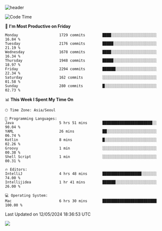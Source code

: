 ![header](https://capsule-render.vercel.app/api?type=Egg&color=timeAuto&height=300&section=header&text=PoPo&fontSize=90&animation=fadeIn)

  <!--START_SECTION:waka-->
![Code Time](http://img.shields.io/badge/Code%20Time-1%2C600%20hrs%2042%20mins-blue)

📅 **I'm Most Productive on Friday** 

```text
Monday                   1729 commits        ████░░░░░░░░░░░░░░░░░░░░░   16.84 % 
Tuesday                  2176 commits        █████░░░░░░░░░░░░░░░░░░░░   21.19 % 
Wednesday                1678 commits        ████░░░░░░░░░░░░░░░░░░░░░   16.34 % 
Thursday                 1948 commits        █████░░░░░░░░░░░░░░░░░░░░   18.97 % 
Friday                   2294 commits        ██████░░░░░░░░░░░░░░░░░░░   22.34 % 
Saturday                 162 commits         ░░░░░░░░░░░░░░░░░░░░░░░░░   01.58 % 
Sunday                   280 commits         █░░░░░░░░░░░░░░░░░░░░░░░░   02.73 % 
```


📊 **This Week I Spent My Time On** 

```text
🕑︎ Time Zone: Asia/Seoul

💬 Programming Languages: 
Java                     5 hrs 51 mins       ███████████████████████░░   90.04 % 
YAML                     26 mins             ██░░░░░░░░░░░░░░░░░░░░░░░   06.74 % 
Kotlin                   8 mins              █░░░░░░░░░░░░░░░░░░░░░░░░   02.26 % 
Groovy                   1 min               ░░░░░░░░░░░░░░░░░░░░░░░░░   00.38 % 
Shell Script             1 min               ░░░░░░░░░░░░░░░░░░░░░░░░░   00.31 % 

🔥 Editors: 
IntelliJ                 4 hrs 48 mins       ██████████████████░░░░░░░   74.00 % 
Intellijidea             1 hr 41 mins        ██████░░░░░░░░░░░░░░░░░░░   26.00 % 

💻 Operating System: 
Mac                      6 hrs 30 mins       █████████████████████████   100.00 % 
```


 Last Updated on 12/05/2024 18:36:53 UTC
<!--END_SECTION:waka-->



<img src="https://capsule-render.vercel.app/api?type=Egg&color=timeAuto&height=300&section=footer&text=PoPo&fontSize=90&animation=fadeIn&reversal=true" />
